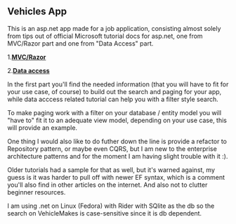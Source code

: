 ## Vehicles App

This is an asp.net app made for a job application, consisting almost solely
from tips out of official Microsoft tutorial docs for asp.net, one from MVC/Razor part and one from "Data Access" part.

1.**[MVC/Razor](https://learn.microsoft.com/en-us/aspnet/core/tutorials/first-mvc-app/start-mvc?view=aspnetcore-7.0&tabs=visual-studio)**

2.**[Data access](https://learn.microsoft.com/en-us/aspnet/core/data/ef-mvc/intro?view=aspnetcore-7.0)**

In the first part you'll find the needed information (that you will have to fit for your use case, of course) to build out
the search and paging for your app, while data acccess related tutorial can help you with a filter style search.

To make paging work with a filter on your database / entity model you will "have to" fit it to an adequate view model, depending on your use case, this will provide an example.

One thing I would also like to do futher down the line is provide a refactor to Repository pattern, or maybe even CQRS, but I am new to the enterprise architecture patterns and for the moment I am having slight trouble with it :).

Older tutorials had a sample for that as well, but it's warned against, my guess is it was harder to pull off with newer EF syntax, which is a comment you'll also find in other articles on the internet. And also not to clutter beginner resources.

I am using .net on Linux (Fedora) with Rider with SQlite as the db so the search on VehicleMakes is case-sensitive since it is db dependent.

